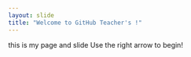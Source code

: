 ```yaml
---
layout: slide
title: "Welcome to GitHub Teacher's !"
---
```

this is my page and slide 
Use the right arrow to begin!
